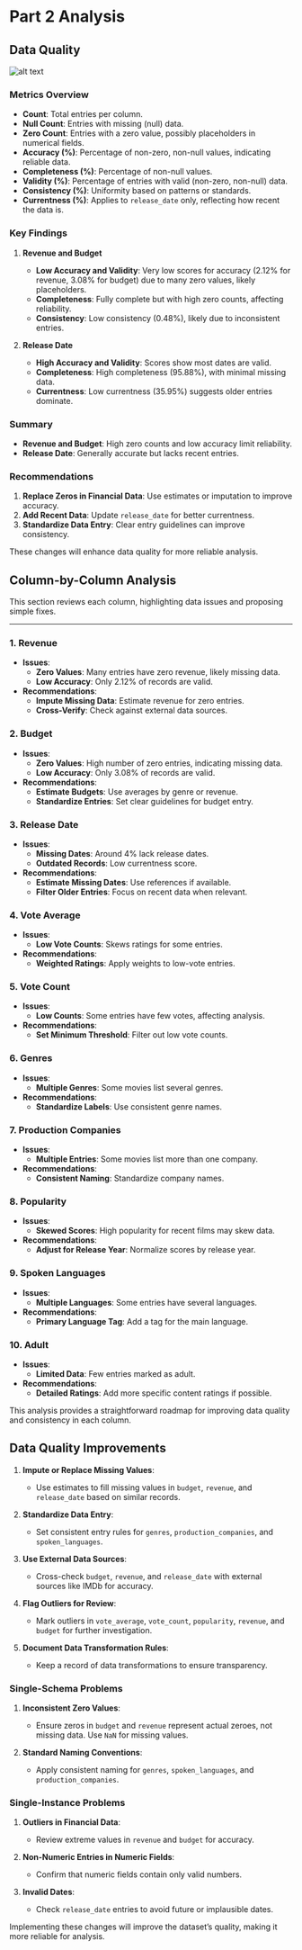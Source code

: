 # Part 2 Analysis

## Data Quality

![alt text](/public/image-20.png)

### Metrics Overview

- **Count**: Total entries per column.
- **Null Count**: Entries with missing (null) data.
- **Zero Count**: Entries with a zero value, possibly placeholders in numerical fields.
- **Accuracy (%)**: Percentage of non-zero, non-null values, indicating reliable data.
- **Completeness (%)**: Percentage of non-null values.
- **Validity (%)**: Percentage of entries with valid (non-zero, non-null) data.
- **Consistency (%)**: Uniformity based on patterns or standards.
- **Currentness (%)**: Applies to `release_date` only, reflecting how recent the data is.

### Key Findings

1. **Revenue and Budget**
   - **Low Accuracy and Validity**: Very low scores for accuracy (2.12% for revenue, 3.08% for budget) due to many zero values, likely placeholders.
   - **Completeness**: Fully complete but with high zero counts, affecting reliability.
   - **Consistency**: Low consistency (0.48%), likely due to inconsistent entries.

2. **Release Date**
   - **High Accuracy and Validity**: Scores show most dates are valid.
   - **Completeness**: High completeness (95.88%), with minimal missing data.
   - **Currentness**: Low currentness (35.95%) suggests older entries dominate.

### Summary

- **Revenue and Budget**: High zero counts and low accuracy limit reliability.
- **Release Date**: Generally accurate but lacks recent entries.

### Recommendations

1. **Replace Zeros in Financial Data**: Use estimates or imputation to improve accuracy.
2. **Add Recent Data**: Update `release_date` for better currentness.
3. **Standardize Data Entry**: Clear entry guidelines can improve consistency.

These changes will enhance data quality for more reliable analysis.

## Column-by-Column Analysis

This section reviews each column, highlighting data issues and proposing simple fixes.

---

### 1. **Revenue**

- **Issues**:
  - **Zero Values**: Many entries have zero revenue, likely missing data.
  - **Low Accuracy**: Only 2.12% of records are valid.
- **Recommendations**:
  - **Impute Missing Data**: Estimate revenue for zero entries.
  - **Cross-Verify**: Check against external data sources.

### 2. **Budget**

- **Issues**:
  - **Zero Values**: High number of zero entries, indicating missing data.
  - **Low Accuracy**: Only 3.08% of records are valid.
- **Recommendations**:
  - **Estimate Budgets**: Use averages by genre or revenue.
  - **Standardize Entries**: Set clear guidelines for budget entry.

### 3. **Release Date**

- **Issues**:
  - **Missing Dates**: Around 4% lack release dates.
  - **Outdated Records**: Low currentness score.
- **Recommendations**:
  - **Estimate Missing Dates**: Use references if available.
  - **Filter Older Entries**: Focus on recent data when relevant.

### 4. **Vote Average**

- **Issues**:
  - **Low Vote Counts**: Skews ratings for some entries.
- **Recommendations**:
  - **Weighted Ratings**: Apply weights to low-vote entries.

### 5. **Vote Count**

- **Issues**:
  - **Low Counts**: Some entries have few votes, affecting analysis.
- **Recommendations**:
  - **Set Minimum Threshold**: Filter out low vote counts.

### 6. **Genres**

- **Issues**:
  - **Multiple Genres**: Some movies list several genres.
- **Recommendations**:
  - **Standardize Labels**: Use consistent genre names.

### 7. **Production Companies**

- **Issues**:
  - **Multiple Entries**: Some movies list more than one company.
- **Recommendations**:
  - **Consistent Naming**: Standardize company names.

### 8. **Popularity**

- **Issues**:
  - **Skewed Scores**: High popularity for recent films may skew data.
- **Recommendations**:
  - **Adjust for Release Year**: Normalize scores by release year.

### 9. **Spoken Languages**

- **Issues**:
  - **Multiple Languages**: Some entries have several languages.
- **Recommendations**:
  - **Primary Language Tag**: Add a tag for the main language.

### 10. **Adult**

- **Issues**:
  - **Limited Data**: Few entries marked as adult.
- **Recommendations**:
  - **Detailed Ratings**: Add more specific content ratings if possible.

This analysis provides a straightforward roadmap for improving data quality and consistency in each column.

## Data Quality Improvements

1. **Impute or Replace Missing Values**:
   - Use estimates to fill missing values in `budget`, `revenue`, and `release_date` based on similar records.

2. **Standardize Data Entry**:
   - Set consistent entry rules for `genres`, `production_companies`, and `spoken_languages`.

3. **Use External Data Sources**:
   - Cross-check `budget`, `revenue`, and `release_date` with external sources like IMDb for accuracy.

4. **Flag Outliers for Review**:
   - Mark outliers in `vote_average`, `vote_count`, `popularity`, `revenue`, and `budget` for further investigation.

5. **Document Data Transformation Rules**:
   - Keep a record of data transformations to ensure transparency.

### Single-Schema Problems

1. **Inconsistent Zero Values**:
   - Ensure zeros in `budget` and `revenue` represent actual zeroes, not missing data. Use `NaN` for missing values.

2. **Standard Naming Conventions**:
   - Apply consistent naming for `genres`, `spoken_languages`, and `production_companies`.

### Single-Instance Problems

1. **Outliers in Financial Data**:
   - Review extreme values in `revenue` and `budget` for accuracy.

2. **Non-Numeric Entries in Numeric Fields**:
   - Confirm that numeric fields contain only valid numbers.

3. **Invalid Dates**:
   - Check `release_date` entries to avoid future or implausible dates.

Implementing these changes will improve the dataset’s quality, making it more reliable for analysis.
